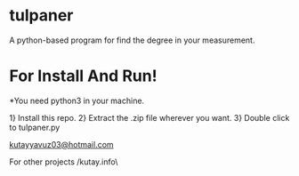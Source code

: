 # tulpaner
A python-based program for find the degree in your measurement.

# For Install And Run!
*You need python3 in your machine. 

1} Install this repo.
2} Extract the .zip file wherever you want.
3} Double click to tulpaner.py

kutayyavuz03@hotmail.com



For other projects /kutay.info\
